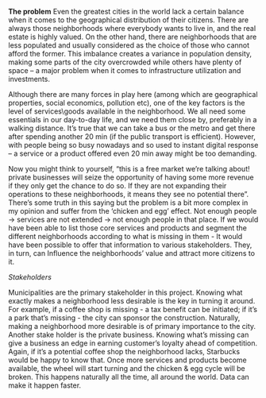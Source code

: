 **The problem**
Even the greatest cities in the world lack a certain balance when it comes to the geographical distribution of their citizens. There are always those neighborhoods where everybody wants to live in, and the real estate is highly valued. On the other hand, there are neighborhoods that are less populated and usually considered as the choice of those who cannot afford the former. This imbalance creates a variance in population density, making some parts of the city overcrowded while others have plenty of space – a major problem when it comes to infrastructure utilization and investments.

Although there are many forces in play here (among which are geographical properties, social economics, pollution etc), one of the key factors is the level of services\goods available in the neighborhood. We all need some essentials in our day-to-day life, and we need them close by, preferably in a walking distance. It’s true that we can take a bus or the metro and get there after spending another 20 min (if the public transport is efficient). However, with people being so busy nowadays and so used to instant digital response – a service or a product offered even 20 min away might be too demanding.

Now you might think to yourself, “this is a free market we’re talking about! private businesses will seize the opportunity of having some more revenue if they only get the chance to do so. If they are not expanding their operations to these neighborhoods, it means they see no potential there”. There’s some truth in this saying but the problem is a bit more complex in my opinion and suffer from the ‘chicken and egg’ effect. Not enough people -> services are not extended -> not enough people in that place.
If we would have been able to list those core services and products and segment the different neighborhoods according to what is missing in them - It would have been possible to offer that information to various stakeholders. They, in turn, can Influence the neighborhoods’ value and attract more citizens to it.

*Stakeholders*

Municipalities are the primary stakeholder in this project. Knowing what exactly makes a neighborhood less desirable is the key in turning it around. For example, if a coffee shop is missing - a tax benefit can be initiated; if it’s a park that’s missing - the city can sponsor the construction. Naturally, making a neighborhood more desirable is of primary importance to the city. Another stake holder is the private business. Knowing what’s missing can give a business an edge in earning customer’s loyalty ahead of competition. Again, if it’s a potential coffee shop the neighborhood lacks, Starbucks would be happy to know that. Once more services and products become available, the wheel will start turning and the chicken & egg cycle will be broken. This happens naturally all the time, all around the world. Data can make it happen faster.

